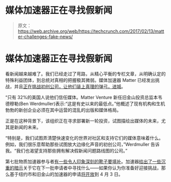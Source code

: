 # 媒体加速器正在寻找假新闻

> 原文：<https://web.archive.org/web/https://techcrunch.com/2017/02/13/matter-challenges-fake-news/>

# 媒体加速器正在寻找假新闻

看新闻越来越难了。我们已经走过了弯路，从精心平衡的专栏文章，从明确认定的特殊利益团体，到总统对真相的把握极其微弱。媒体加速器 Matter 已经发出挑战，并且[正在挑战初创公司，让他们装上真理的弹弓，进城](https://web.archive.org/web/20221007041504/https://medium.com/matter-driven-narrative/be-part-of-the-solution-69a035759339#.dya2p1f7z)。

“只有 32%的美国人说他们信任媒体。Matter Venture 新任旧金山投资总监本韦德穆勒(Ben Werdmuller)表示:“这是有史以来的最低点。”他概述了现有机构和生机勃勃的新创企业必须在其中运营的混乱的出版和媒体格局。

正是在这种背景下，该组织正在寻求部署新一轮投资，试图描绘出媒体的未来，尤其是新闻的未来。

“特别是，我们试图弄清楚快速变化的世界对社区和支持它们的媒体意味着什么。例如，我们很乐意帮助那些试图放大边缘化声音的初创公司，”Werdmuller 告诉我。“我们也渴望支持那些拥有解决假新闻问题路线图的公司。”

第七批物质加速器参与者[有一些令人印象深刻的靴子要填补](https://web.archive.org/web/20221007041504/http://matter.vc/community/)。加速器[给出了一些沉重的暗示](https://web.archive.org/web/20221007041504/https://medium.com/matter-driven-narrative/want-to-be-a-part-of-matter-seven-heres-what-we-look-for-7dd29f1e4e17#.fzgz7jcj4)关于它在下一批申请者中寻找什么——如果你认为你准备好迎接挑战，那么基于纽约市和旧金山的加速器的申请[将开放](https://web.archive.org/web/20221007041504/http://matter.vc/apply/)到 4 月 3 日。